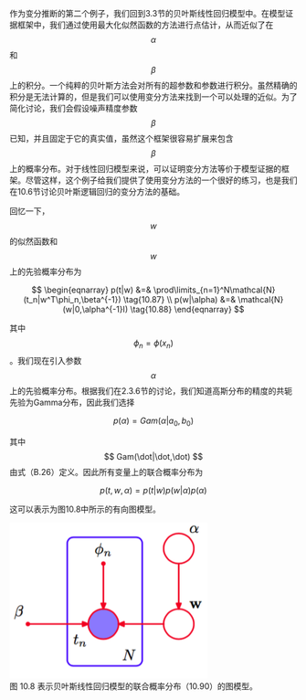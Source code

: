 作为变分推断的第二个例子，我们回到3.3节的贝叶斯线性回归模型中。在模型证据框架中，我们通过使用最大化似然函数的方法进行点估计，从而近似了在$$ \alpha $$和$$ \beta $$上的积分。一个纯粹的贝叶斯方法会对所有的超参数和参数进行积分。虽然精确的积分是无法计算的，但是我们可以使用变分方法来找到一个可以处理的近似。为了简化讨论，我们会假设噪声精度参数$$ \beta
$$已知，并且固定于它的真实值，虽然这个框架很容易扩展来包含$$ \beta $$上的概率分布。对于线性回归模型来说，可以证明变分方法等价于模型证据的框架。尽管这样，这个例子给我们提供了使用变分方法的一个很好的练习，也是我们在10.6节讨论贝叶斯逻辑回归的变分方法的基础。    

回忆一下，$$ w $$的似然函数和$$ w $$上的先验概率分布为    

$$
\begin{eqnarray}
p(t|w) &=& \prod\limits_{n=1}^N\mathcal{N}(t_n|w^T\phi_n,\beta^{-1}) \tag{10.87} \\
p(w|\alpha) &=& \mathcal{N}(w|0,\alpha^{-1}I) \tag{10.88}
\end{eqnarray}
$$    

其中$$ \phi_n = \phi(x_n) $$。我们现在引入参数$$ \alpha $$上的先验概率分布。根据我们在2.3.6节的讨论，我们知道高斯分布的精度的共轭先验为Gamma分布，因此我们选择     

$$
p(\alpha) = Gam(\alpha|a_0,b_0) \tag{10.89}
$$     

其中$$ Gam(\dot|\dot,\dot) $$由式（B.26）定义。因此所有变量上的联合概率分布为    

$$
p(t,w,\alpha) = p(t|w)p(w|\alpha)p(\alpha) \tag{10.90}
$$

这可以表示为图10.8中所示的有向图模型。

![图 10-8](images/10_8.png)      
图 10.8 表示贝叶斯线性回归模型的联合概率分布（10.90）的图模型。
